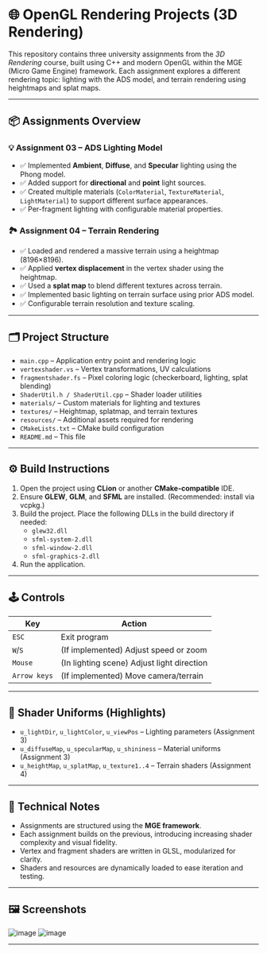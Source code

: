 # 🌐 OpenGL Rendering Projects (3D Rendering)

This repository contains three university assignments from the *3D Rendering* course, built using C++ and modern OpenGL within the MGE (Micro Game Engine) framework. Each assignment explores a different rendering topic: lighting with the ADS model, and terrain rendering using heightmaps and splat maps.

---

## 📦 Assignments Overview

### 💡 Assignment 03 – ADS Lighting Model
- ✅ Implemented **Ambient**, **Diffuse**, and **Specular** lighting using the Phong model.
- ✅ Added support for **directional** and **point** light sources.
- ✅ Created multiple materials (`ColorMaterial`, `TextureMaterial`, `LightMaterial`) to support different surface appearances.
- ✅ Per-fragment lighting with configurable material properties.

### 🏞 Assignment 04 – Terrain Rendering
- ✅ Loaded and rendered a massive terrain using a heightmap (8196×8196).
- ✅ Applied **vertex displacement** in the vertex shader using the heightmap.
- ✅ Used a **splat map** to blend different textures across terrain.
- ✅ Implemented basic lighting on terrain surface using prior ADS model.
- ✅ Configurable terrain resolution and texture scaling.

---

## 🗂️ Project Structure

- `main.cpp` – Application entry point and rendering logic
- `vertexshader.vs` – Vertex transformations, UV calculations
- `fragmentshader.fs` – Pixel coloring logic (checkerboard, lighting, splat blending)
- `ShaderUtil.h / ShaderUtil.cpp` – Shader loader utilities
- `materials/` – Custom materials for lighting and textures
- `textures/` – Heightmap, splatmap, and terrain textures
- `resources/` – Additional assets required for rendering
- `CMakeLists.txt` – CMake build configuration
- `README.md` – This file

---

## ⚙️ Build Instructions

1. Open the project using **CLion** or another **CMake-compatible** IDE.
2. Ensure **GLEW**, **GLM**, and **SFML** are installed. (Recommended: install via vcpkg.)
3. Build the project. Place the following DLLs in the build directory if needed:
   - `glew32.dll`
   - `sfml-system-2.dll`
   - `sfml-window-2.dll`
   - `sfml-graphics-2.dll`
4. Run the application.

---

## 🕹 Controls

| Key        | Action                              |
|------------|--------------------------------------|
| `ESC`      | Exit program                         |
| `W`/`S`    | (If implemented) Adjust speed or zoom |
| `Mouse`    | (In lighting scene) Adjust light direction |
| `Arrow keys` | (If implemented) Move camera/terrain |

---

## 🎨 Shader Uniforms (Highlights)

- `u_lightDir`, `u_lightColor`, `u_viewPos` – Lighting parameters (Assignment 3)
- `u_diffuseMap`, `u_specularMap`, `u_shininess` – Material uniforms (Assignment 3)
- `u_heightMap`, `u_splatMap`, `u_texture1..4` – Terrain shaders (Assignment 4)

---

## 🧠 Technical Notes

- Assignments are structured using the **MGE framework**.
- Each assignment builds on the previous, introducing increasing shader complexity and visual fidelity.
- Vertex and fragment shaders are written in GLSL, modularized for clarity.
- Shaders and resources are dynamically loaded to ease iteration and testing.

---

## 🖼️ Screenshots

![image](https://github.com/user-attachments/assets/bd4c8b57-dde5-4b1c-bfdd-4b0375430b76)
![image](https://github.com/user-attachments/assets/112b9fc7-37e9-496a-b6e2-f5811bb8b491)



---


